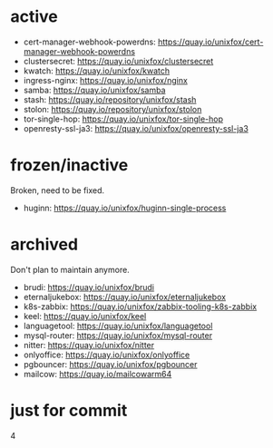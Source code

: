 # active
- cert-manager-webhook-powerdns: https://quay.io/unixfox/cert-manager-webhook-powerdns
- clustersecret: https://quay.io/unixfox/clustersecret
- kwatch: https://quay.io/unixfox/kwatch
- ingress-nginx: https://quay.io/unixfox/nginx
- samba: https://quay.io/unixfox/samba
- stash: https://quay.io/repository/unixfox/stash
- stolon: https://quay.io/repository/unixfox/stolon
- tor-single-hop: https://quay.io/unixfox/tor-single-hop
- openresty-ssl-ja3: https://quay.io/unixfox/openresty-ssl-ja3

# frozen/inactive
Broken, need to be fixed.

- huginn: https://quay.io/unixfox/huginn-single-process

# archived
Don't plan to maintain anymore.

- brudi: https://quay.io/unixfox/brudi
- eternaljukebox: https://quay.io/unixfox/eternaljukebox
- k8s-zabbix: https://quay.io/unixfox/zabbix-tooling-k8s-zabbix
- keel: https://quay.io/unixfox/keel
- languagetool: https://quay.io/unixfox/languagetool
- mysql-router: https://quay.io/unixfox/mysql-router
- nitter: https://quay.io/unixfox/nitter
- onlyoffice: https://quay.io/unixfox/onlyoffice
- pgbouncer: https://quay.io/unixfox/pgbouncer
- mailcow: https://quay.io/mailcowarm64

# just for commit
4
